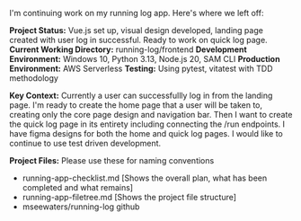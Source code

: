 I'm continuing work on my running log app. Here's where we left off:

**Project Status:** Vue.js set up, visual design developed, landing page created with user log in successful.  Ready to work on quick log page.
**Current Working Directory:** running-log/frontend
**Development Environment:** Windows 10, Python 3.13, Node.js 20, SAM CLI
**Production Environment:** AWS Serverless
**Testing:** Using pytest, vitatest with TDD methodology

**Key Context:**
Currently a user can successfullly log in from the landing page.  I'm ready to create the home page that a user will be taken to, creating only the core page design and navigation bar.  Then I want to create the quick log page in its entirety including connecting the /run endpoints.  I have figma designs for both the home and quick log pages.   I would like to continue to use test driven development.

**Project Files:** Please use these for naming conventions
- running-app-checklist.md [Shows the overall plan, what has been completed and what remains]
- running-app-filetree.md [Shows the project file structure]
- mseewaters/running-log github


